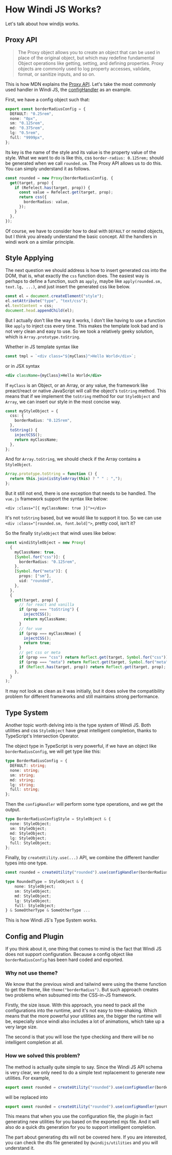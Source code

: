 # How Windi JS Works?

Let's talk about how windijs works.

## Proxy API

> The Proxy object allows you to create an object that can be used in place of the original object, but which may redefine fundamental Object operations like getting, setting, and defining properties. Proxy objects are commonly used to log property accesses, validate, format, or sanitize inputs, and so on.

This is how MDN explains the [Proxy API](https://developer.mozilla.org/en-US/docs/Web/JavaScript/Reference/Global_Objects/Proxy). Let's take the most commonly used handler in Windi JS, the [configHandler](/customization/handler#confighandler) as an example.

First, we have a config object such that:

```ts
export const borderRadiusConfig = {
  DEFAULT: "0.25rem",
  none: "0px",
  sm: "0.125rem",
  md: "0.375rem",
  lg: "0.5rem",
  full: "9999px",
};
```

Its key is the name of the style and its value is the property value of the style. What we want to do is like this, css `border-radius: 0.125rem;` should be generated when we call `rounded.sm`. The Proxy API allows us to do this. You can simply understand it as follows.

```ts
const rounded = new Proxy(borderRadiusConfig, {
  get(target, prop) {
    if (Refelect.has(target, prop)) {
      const value = Refelect.get(target, prop);
      return css({
        borderRadius: value,
      });
    }
  },
});
```

Of course, we have to consider how to deal with `DEFAULT` or nested objects, but I think you already understand the basic concept. All the handlers in windi work on a similar principle.

## Style Applying

The next question we should address is how to insert generated css into the DOM, that is, what exactly the `css` function does.
The easiest way is perhaps to define a function, such as `apply`, maybe like `apply(rounded.sm, text.lg, ...)`, and just insert the generated css like below.

```ts
const el = document.createElement("style");
el.setAttribute("type", "text/css");
el.textContent = css;
document.head.appendChild(el);
```

But I actually don't like the way it works, I don't like having to use a function like `apply` to inject css every time. This makes the template look bad and is not very clean and easy to use. So we took a relatively geeky solution, which is `Array.prototype.toString`.

Whether in JS template syntax like

```js
const tmpl = `<div class="${myClass}">Hello World</div>`;
```

or in JSX syntax

```jsx
<div className={myClass}>Hello World</div>
```

If `myClass` is an Object, or an Array, or any value, the framework like preact/react or native JavaScript will call the object's `toString` method.
This means that if we implement the `toString` method for our `StyleObject` and `Array`, we can insert our style in the most concise way.

```ts
const myStyleObject = {
  css: {
    borderRadius: "0.125rem",
  },
  toString() {
    injectCSS();
    return myClassName;
  },
};
```

And for `Array.toString`, we should check if the Array contains a `StyleObject`.

```ts
Array.prototype.toString = function () {
  return this.join(isStyleArray(this) ? " " : ",");
};
```

But it still not end, there is one exception that needs to be handled. The `vue.js` framework support the syntax like below:

```vue
<div :class="[{ myClassName: true }]"></div>
```

It's not `toString` based, but we would like to support it too. So we can use `<div :class="[rounded.sm, font.bold]">`, pretty cool, isn't it?

So the finally `StyleObject` that windi uses like below:

```ts
const windiStyleObject = new Proxy(
  {
    myClassName: true,
    [Symbol.for("css")]: {
      borderRadius: "0.125rem",
    },
    [Symbol.for("meta")]: {
      props: ["sm"],
      uid: "rounded",
    },
  },
  {
    get(target, prop) {
      // for react and vanilla
      if (prop === "toString") {
        injectCSS();
        return myClassName;
      }
      // for vue
      if (prop === myClassNmae) {
        injectCSS();
        return true;
      }
      // get css or meta
      if (prop === "css") return Reflect.get(target, Symbol.for("css"));
      if (prop === "meta") return Reflect.get(target, Symbol.for("meta"));
      if (Reflect.has(target, prop)) return Reflect.get(target, prop);
    },
  }
);
```

It may not look as clean as it was initially, but it does solve the compatibility problem for different frameworks and still maintains strong performance.

## Type System

Another topic worth delving into is the type system of Windi JS. Both utilities and css `StyleObject` have great intelligent completion, thanks to TypeScript's Intersection Operator.

The object type in TypeScript is very powerful, if we have an object like `borderRadiusConfig`, we will get type like this:

```ts
type BorderRadiusConfig = {
  DEFAULT: string;
  none: string;
  sm: string;
  md: string;
  lg: string;
  full: string;
};
```

Then the `configHandler` will perform some type operations, and we get the output.

```ts
type BorderRadiusConfigStyle = StyleObject & {
  none: StyleObject;
  sm: StyleObject;
  md: StyleObject;
  lg: StyleObject;
  full: StyleObject;
};
```

Finally, by `createUtility.use(...)` API, we combine the different handler types into one type.

```ts
const rounded = createUtility("rounded").use(configHandler(borderRadiusConfig, "borderRadius")).use(...).init();

type RoundedType = StyleObject & {
    none: StyleObject;
    sm: StyleObject;
    md: StyleObject;
    lg: StyleObject;
    full: StyleObject;
} & SomeOtherType & SomeOtherType ...
```

This is how Windi JS's Type System works.

## Config and Plugin

If you think about it, one thing that comes to mind is the fact that Windi JS does not support configuration. Because a config object like `borderRadiusConfig` has been hard coded and exported.

### Why not use theme?

We know that the previous windi and tailwind were using the theme function to get the theme, like `theme("borderRadius")`.
But such approach creates two problems when subsumed into the CSS-in-JS framework.

Firstly, the size issue. With this approach, you need to pack all the configurations into the runtime, and it's not easy to tree-shaking. Which means that the more powerful your utilities are, the bigger the runtime will be, especially since windi also includes a lot of animations, which take up a very large size.

The second is that you will lose the type checking and there will be no intelligent completion at all.

### How we solved this problem?

The method is actually quite simple to say. Since the Windi JS API schema is very clear, we only need to do a simple text replacement to generate new utilities. For example,

```js
export const rounded = createUtility("rounded").use(configHandler(borderRadiusConfig, "borderRadius")).init();
```

will be replaced into

```js
export const rounded = createUtility("rounded").use(configHandler(yourCustomBorderRadiusConfig, "borderRadius")).init();
```

This means that when you use the configuration file, the plugin in fact generating new utilities for you based on the exported mjs file. And it will also do a quick dts generation for you to support intelligent completion.

The part about generating dts will not be covered here. If you are interested, you can check the dts file generated by `@windijs/utilities` and you will understand it.
